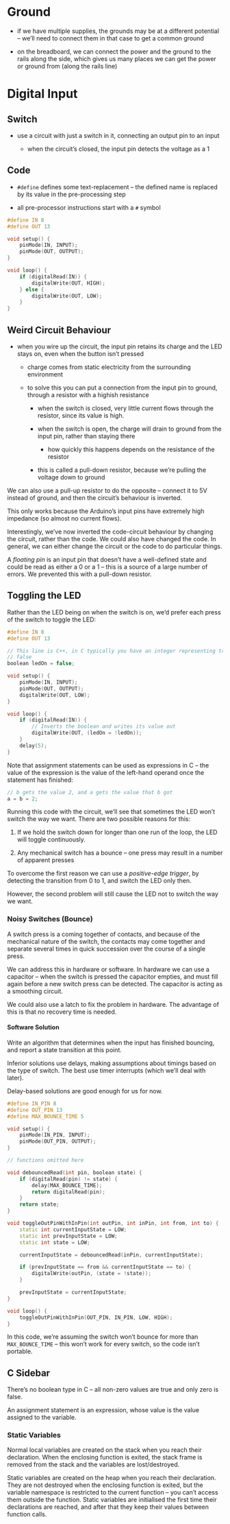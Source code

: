 # Ground

* if we have multiple supplies, the grounds may be at a different potential – we’ll need to connect them in that case to get a common ground

* on the breadboard, we can connect the power and the ground to the rails along the side, which gives us many places we can get the power or ground from (along the rails line)

# Digital Input

## Switch

* use a circuit with just a switch in it, connecting an output pin to an input

    * when the circuit’s closed, the input pin detects the voltage as a 1

## Code

* `#define` defines some text-replacement – the defined name is replaced by its value in the pre-processing step

* all pre-processor instructions start with a `#` symbol

```C++
#define IN 8
#define OUT 13

void setup() {
    pinMode(IN, INPUT);
    pinMode(OUT, OUTPUT);
}

void loop() {
    if (digitalRead(IN)) {
        digitalWrite(OUT, HIGH);
    } else {
        digitalWrite(OUT, LOW);
    }
}
```

## Weird Circuit Behaviour

* when you wire up the circuit, the input pin retains its charge and the LED stays on, even when the button isn’t pressed

    * charge comes from static electricity from the surrounding environment

    * to solve this you can put a connection from the input pin to ground, through a resistor with a highish resistance

        * when the switch is closed, very little current flows through the resistor, since its value is high.

        * when the switch is open, the charge will drain to ground from the input pin, rather than staying there

            * how quickly this happens depends on the resistance of the resistor

        * this is called a pull-down resistor, because we’re pulling the voltage down to ground

We can also use a pull-up resistor to do the opposite – connect it to 5V instead of ground, and then the circuit’s behaviour is inverted.

This only works because the Arduino’s input pins have extremely high impedance (so almost no current flows).

Interestingly, we’ve now inverted the code-circuit behaviour by changing the circuit, rather than the code. We could also have changed the code. In general, we can either change the circuit or the code to do particular things.

A *floating pin* is an input pin that doesn’t have a well-defined state and could be read as either a 0 or a 1 – this is a source of a large number of errors. We prevented this with a pull-down resistor.

## Toggling the LED

Rather than the LED being on when the switch is on, we’d prefer each press of the switch to toggle the LED:

```C++
#define IN 8
#define OUT 13

// This line is C++, in C typically you have an integer representing true or
// false
boolean ledOn = false;

void setup() {
    pinMode(IN, INPUT);
    pinMode(OUT, OUTPUT);
    digitalWrite(OUT, LOW);
}

void loop() {
    if (digitalRead(IN)) {
        // Inverts the boolean and writes its value out
        digitalWrite(OUT, (ledOn = !ledOn));
    }
    delay(5);
}
```

Note that assignment statements can be used as expressions in C – the value of the expression is the value of the left-hand operand once the statement has finished:

```C++
// b gets the value 2, and a gets the value that b got
a = b = 2;
```

Running this code with the circuit, we’ll see that sometimes the LED won’t switch the way we want. There are two possible reasons for this:

1. If we hold the switch down for longer than one run of the loop, the LED will toggle continuously.

2. Any mechanical switch has a bounce – one press may result in a number of apparent presses

To overcome the first reason we can use a *positive-edge trigger*, by detecting the transition from 0 to 1, and switch the LED only then.

However, the second problem will still cause the LED not to switch the way we want.

### Noisy Switches (Bounce)

A switch press is a coming together of contacts, and because of the mechanical nature of the switch, the contacts may come together and separate several times in quick succession over the course of a single press.

We can address this in hardware or software. In hardware we can use a capacitor – when the switch is pressed the capacitor empties, and must fill again before a new switch press can be detected. The capacitor is acting as a smoothing circuit.

We could also use a latch to fix the problem in hardware. The advantage of this is that no recovery time is needed.

#### Software Solution

Write an algorithm that determines when the input has finished bouncing, and report a state transition at this point.

Inferior solutions use delays, making assumptions about timings based on the type of switch. The best use timer interrupts (which we’ll deal with later).

Delay-based solutions are good enough for us for now.

```C++
#define IN_PIN 8
#define OUT_PIN 13
#define MAX_BOUNCE_TIME 5

void setup() {
    pinMode(IN_PIN, INPUT);
    pinMode(OUT_PIN, OUTPUT);
}

// functions omitted here

void debouncedRead(int pin, boolean state) {
    if (digitalRead(pin) != state) {
        delay(MAX_BOUNCE_TIME);
        return digitalRead(pin);
    }
    return state;
}

void toggleOutPinWithInPin(int outPin, int inPin, int from, int to) {
    static int currentInputState = LOW;
    static int prevInputState = LOW;
    static int state = LOW;

    currentInputState = debouncedRead(inPin, currentInputState);

    if (prevInputState == from && currentInputState == to) {
        digitalWrite(outPin, (state = !state));
    }

    prevInputState = currentInputState;
}

void loop() {
    toggleOutPinWithInPin(OUT_PIN, IN_PIN, LOW, HIGH);
}
```

In this code, we’re assuming the switch won’t bounce for more than `MAX_BOUNCE_TIME` – this won’t work for every switch, so the code isn’t portable.

## C Sidebar

There’s no boolean type in C – all non-zero values are true and only zero is false.

An assignment statement is an expression, whose value is the value assigned to the variable.

### Static Variables

Normal local variables are created on the stack when you reach their declaration. When the enclosing function is exited, the stack frame is removed from the stack and the variables are lost/destroyed.

Static variables are created on the heap when you reach their declaration. They are not destroyed when the enclosing function is exited, but the variable namespace is restricted to the current function – you can’t access them outside the function. Static variables are initialised the first time their declarations are reached, and after that they keep their values between function calls.
